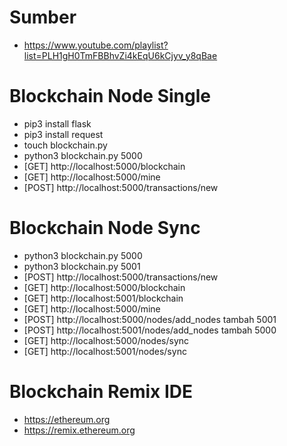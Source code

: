 # Sumber
- https://www.youtube.com/playlist?list=PLH1gH0TmFBBhvZi4kEqU6kCjyv_y8qBae

# Blockchain Node Single
- pip3 install flask
- pip3 install request
- touch blockchain.py
- python3 blockchain.py 5000
- [GET] http://localhost:5000/blockchain
- [GET] http://localhost:5000/mine
- [POST] http://localhost:5000/transactions/new

# Blockchain Node Sync

- python3 blockchain.py 5000
- python3 blockchain.py 5001
- [POST] http://localhost:5000/transactions/new
- [GET] http://localhost:5000/blockchain
- [GET] http://localhost:5001/blockchain
- [GET] http://localhost:5000/mine
- [POST] http://localhost:5000/nodes/add_nodes tambah 5001
- [POST] http://localhost:5001/nodes/add_nodes tambah 5000
- [GET] http://localhost:5000/nodes/sync
- [GET] http://localhost:5001/nodes/sync

# Blockchain Remix IDE

- https://ethereum.org
- https://remix.ethereum.org
